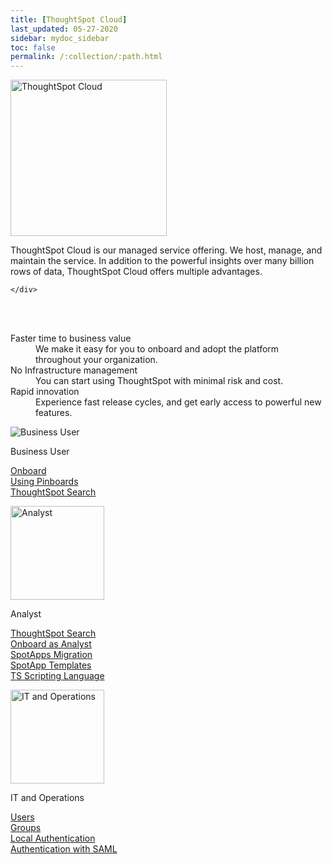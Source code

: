 ```yaml
---
title: [ThoughtSpot Cloud]
last_updated: 05-27-2020
sidebar: mydoc_sidebar
toc: false
permalink: /:collection/:path.html
---
```

<div class="grid-container-opener">

  <div class="grid-child">
    <img src="{{ "/images/ts-cloud-sm.png" | prepend: site.baseurl  }}" alt="ThoughtSpot Cloud" height="250"></div>
  <div class="grid-child">
    <p class="text-opener">ThoughtSpot Cloud is our managed service offering. We host, manage, and maintain the service. In addition to the powerful insights over many billion rows of data, ThoughtSpot Cloud offers multiple advantages.</p>

    </div>
  <div class="grid-child">&nbsp;</div>  
</div>

<div>&nbsp;</div>

<div class="text-opener">
  <dl>
    <dlentry>
    <dt>Faster time to business value</dt>
    <dd>We make it easy for you to onboard and adopt the platform throughout your organization.</dd></dlentry>
    <dlentry>
    <dt>No Infrastructure management</dt>
    <dd>You can start using ThoughtSpot with minimal risk and cost.</dd></dlentry>
    <dlentry>
    <dt>Rapid innovation</dt>
    <dd>Experience fast release cycles, and get early  access to powerful new features.</dd></dlentry>
  </dl>
</div>  

<div class="grid-container-persona">
  <div class="grid-child">
    <img src="{{ "/images/persona-business-user.png" | prepend: site.baseurl  }}" alt="Business User">
    <p class="personaTitle">Business User</p>
    <p class="topicLink">
      <a href="{{ "/admin/ts-cloud/business-user-onboarding.html "| prepend: site.baseurl }}">Onboard</a><br>
      <a href="{{ "/admin/ts-cloud/pinboards.html "| prepend: site.baseurl }}">Using Pinboards</a><br>
      <a href="{{ "/admin/ts-cloud/search-assist.html "| prepend: site.baseurl }}">ThoughtSpot Search</a></p>
  </div>
  <div class="grid-child">
    <img class="personaImg" src="{{ "/images/persona-analyst.png" | prepend: site.baseurl  }}" alt="Analyst" height="150">
    <p class="personaTitle">Analyst</p>
    <p class="topicLink">
      <a href="{{ "/admin/ts-cloud/search-assist.html "| prepend: site.baseurl }}">ThoughtSpot Search</a><br>
      <a href="analyst-onboarding.html">Onboard as Analyst</a><br>
      <a href="scriptability.html">SpotApps Migration</a><br>
      <a href="app-templates.html">SpotApp Templates</a><br>
      <a href="tsl.html">TS Scripting Language</a></p>
  </div>
  <div class="grid-child">
    <img class="personaImg" src="{{ "/images/persona-it-ops.png" | prepend: site.baseurl  }}" alt="IT and Operations" height="150">
    <p class="personaTitle">IT and Operations</p>
    <p class="topicLink">
      <a href="users.html">Users</a><br>
      <a href="groups.html">Groups</a><br>
      <a href="authentication-local.html">Local Authentication</a><br>
      <a href="authentication-integration.html">Authentication with SAML</a></p>
  </div>
  <div class="grid-child"></div>
</div>
<!--
<div class="grid-container-persona">
  <div class="grid-child">
    <img src="{{ "/images/persona-business-user.png" | prepend: site.baseurl  }}" alt="Business User">
    <p class="personaTitle">Business User</p>
    <p class="topicLink"><a href="{{ "/admin/ts-cloud/business-user-onboarding.html "| prepend: site.baseurl }}">Onboard</a></p>
    <p class="topicLink"><a href="{{ "/admin/ts-cloud/pinboards.html "| prepend: site.baseurl }}">Using Pinboards</a></p>
    <p class="topicLink"><a href="{{ "/admin/ts-cloud/search-assist.html "| prepend: site.baseurl }}">ThoughtSpot Search</a></p>
  </div>
  <div class="grid-child">
    <img class="personaImg" src="{{ "/images/persona-analyst.png" | prepend: site.baseurl  }}" alt="Analyst" height="150">
    <p class="personaTitle">Analyst</p>
    <p class="topicLink"><a href="{{ "/admin/ts-cloud/search-assist.html "| prepend: site.baseurl }}">ThoughtSpot Search</a></p>
    <p class="topicLink"><a href="analyst-onboarding.html">Onboard as Analyst</a></p>
    <p class="topicLink"><a href="scriptability.html">SpotApps Migration</a></p>
    <p class="topicLink"><a href="app-templates.html">SpotApp Templates</a></p>
  </div>
  <div class="grid-child">
    <img class="personaImg" src="{{ "/images/persona-it-ops.png" | prepend: site.baseurl  }}" alt="IT and Operations" height="150">
    <p class="personaTitle">IT and Operations</p>
    <p class="topicLink"><a href="users.html">Users</a></p>
    <p class="topicLink"><a href="groups.html">Groups</a></p>
    <p class="topicLink"><a href="authentication-local.html">Local Authentication</a></p>
    <p class="topicLink"><a href="authentication-integration.html">Authentication with SAML</a></p>
  </div>
  <div class="grid-child"></div>
</div>

-->
<!--
<hr>
<div class="bd-example bd-example-row">
<div class="container-fluid">
  <div class="row align-items-left justify-content-left">
    <div class="col-md-4" style="text-align: left; padding: 15px; border: 3px solid white; height: 400px;">
      <p class="personaTitle"><img class="personaImg" src="{{ "/images/persona-business-user.png" | prepend: site.baseurl  }}" alt="Business User" height="150">&nbsp;&nbsp;Business User</p>
      <p class="topicLink"><a href="{{ "/admin/ts-cloud/business-user-onboarding.html "| prepend: site.baseurl }}">Onboard</a></p>
      <p class="topicLink"><a href="{{ "/admin/ts-cloud/pinboards.html "| prepend: site.baseurl }}">Using Pinboards</a></p>
      <p class="topicLink"><a href="{{ "/admin/ts-cloud/search-assist.html "| prepend: site.baseurl }}">ThoughtSpot Search</a></p>
    </div>

    <div class="col-md-4" style="text-align: left; padding: 15px; border: 3px solid white; height: 400px;">
      <p class="personaTitle"><img class="personaImg" src="{{ "/images/persona-analyst.png" | prepend: site.baseurl  }}" alt="Analyst" height="150">&nbsp;&nbsp;Analyst</p>
      <p class="topicLink"><a href="{{ "/admin/ts-cloud/search-assist.html "| prepend: site.baseurl }}">ThoughtSpot Search</a></p>
      <p class="topicLink"><a href="analyst-onboarding.html">Onboard as Analyst</a></p>
      <p class="topicLink"><a href="scriptability.html">SpotApps Migration</a></p>
      <p class="topicLink"><a href="app-templates.html">SpotApp Templates</a></p></div>

    <div class="col-md-4" style="text-align: left; padding: 15px; border: 3px solid white; height: 400px;">
      <p class="personaTitle"><img class="personaImg" src="{{ "/images/persona-it-ops.png" | prepend: site.baseurl  }}" alt="IT and Operations" height="150">&nbsp;&nbsp;IT and Operations</p>
        <p class="topicLink"><a href="user-management.html">Users and Groups</a></p>
        <p class="topicLink"><a href="authentication.html">Authentication</a></p>
    </div>
  </div>
</div>
</div>-->
